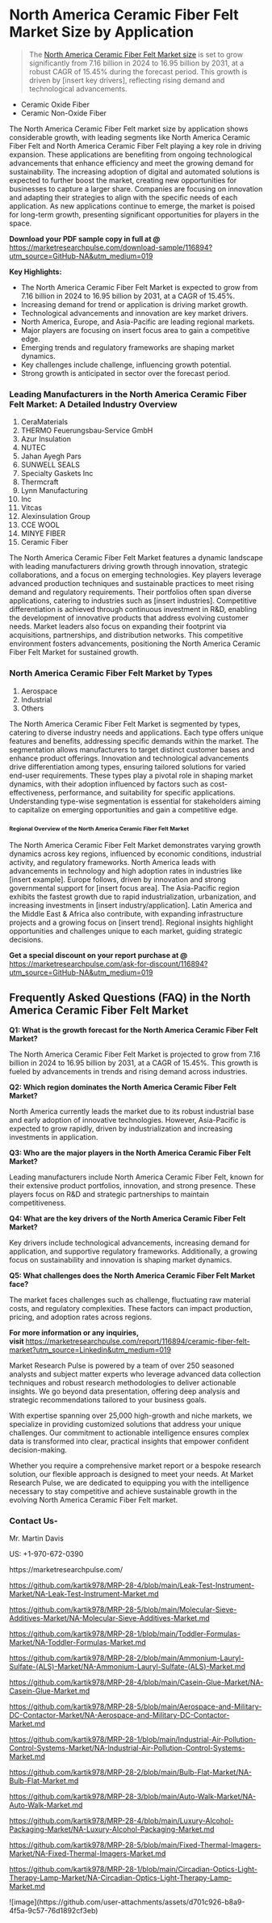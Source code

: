 <h1>North America Ceramic Fiber Felt Market&nbsp;Size by Application</h1><blockquote><p>The <a href="https://marketresearchpulse.com/download-sample/116894?utm_source=GitHub-NA&amp;utm_medium=019">North America Ceramic Fiber Felt Market size</a> is set to grow significantly from 7.16 billion in 2024 to 16.95 billion by 2031, at a robust CAGR of 15.45% during the forecast period. This growth is driven by [insert key drivers], reflecting rising demand and technological advancements.</p></blockquote><ul><li>Ceramic Oxide Fiber<li> Ceramic Non-Oxide Fiber</li></ul><p>The North America Ceramic Fiber Felt market size by application shows considerable growth, with leading segments like North America Ceramic Fiber Felt and North America Ceramic Fiber Felt playing a key role in driving expansion. These applications are benefiting from ongoing technological advancements that enhance efficiency and meet the growing demand for sustainability. The increasing adoption of digital and automated solutions is expected to further boost the market, creating new opportunities for businesses to capture a larger share. Companies are focusing on innovation and adapting their strategies to align with the specific needs of each application. As new applications continue to emerge, the market is poised for long-term growth, presenting significant opportunities for players in the space.</p><p><strong>Download your PDF sample copy in full at @ </strong><a href="https://marketresearchpulse.com/download-sample/116894?utm_source=GitHub-NA&amp;utm_medium=019">https://marketresearchpulse.com/download-sample/116894?utm_source=GitHub-NA&amp;utm_medium=019</a></p><p><strong>Key Highlights: </strong></p><ul><li>The North America Ceramic Fiber Felt Market is expected to grow from 7.16 billion in 2024 to 16.95 billion by 2031, at a CAGR of 15.45%.</li><li>Increasing demand for trend or application is driving market growth.</li><li>Technological advancements and innovation are key market drivers.</li><li>North America, Europe, and Asia-Pacific are leading regional markets.</li><li>Major players are focusing on insert focus area to gain a competitive edge.</li><li>Emerging trends and regulatory frameworks are shaping market dynamics.</li><li>Key challenges include challenge, influencing growth potential.</li><li>Strong growth is anticipated in sector over the forecast period.</li></ul><h3>Leading Manufacturers in the North America Ceramic Fiber Felt Market: A Detailed Industry Overview</h3><ol><li>CeraMaterials</li><li>THERMO Feuerungsbau-Service GmbH</li><li>Azur Insulation</li><li>NUTEC</li><li>Jahan Ayegh Pars</li><li>SUNWELL SEALS</li><li>Specialty Gaskets Inc</li><li>Thermcraft</li><li>Lynn Manufacturing</li><li>Inc</li><li>Vitcas</li><li>Alexinsulation Group</li><li>CCE WOOL</li><li>MINYE FIBER</li><li>Ceramic Fiber</li></ol><div class="flex max-w-full flex-col flex-grow"><div class="min-h-8 text-message flex w-full flex-col items-end gap-2 whitespace-normal break-words [.text-message+&amp;]:mt-5" dir="auto" data-message-author-role="assistant" data-message-id="fd8432e4-4910-450d-b182-61b7bfb0a01f" data-message-model-slug="gpt-4o"><div class="flex w-full flex-col gap-1 empty:hidden first:pt-[3px]"><div class="markdown prose w-full break-words dark:prose-invert light"><p>The North America Ceramic Fiber Felt Market features a dynamic landscape with leading manufacturers driving growth through innovation, strategic collaborations, and a focus on emerging technologies. Key players leverage advanced production techniques and sustainable practices to meet rising demand and regulatory requirements. Their portfolios often span diverse applications, catering to industries such as [insert industries]. Competitive differentiation is achieved through continuous investment in R&amp;D, enabling the development of innovative products that address evolving customer needs. Market leaders also focus on expanding their footprint via acquisitions, partnerships, and distribution networks. This competitive environment fosters advancements, positioning the North America Ceramic Fiber Felt Market for sustained growth.</p></div></div></div></div><h3>North America Ceramic Fiber Felt Market by Types</h3><ol><li>Aerospace<li> Industrial<li> Others</li></ol><div class="flex max-w-full flex-col flex-grow"><div class="min-h-8 text-message flex w-full flex-col items-end gap-2 whitespace-normal break-words [.text-message+&amp;]:mt-5" dir="auto" data-message-author-role="assistant" data-message-id="084470be-0bb7-4664-bddf-5156b4f41249" data-message-model-slug="gpt-4o-mini"><div class="flex w-full flex-col gap-1 empty:hidden first:pt-[3px]"><div class="markdown prose w-full break-words dark:prose-invert light"><p>The North America Ceramic Fiber Felt Market is segmented by types, catering to diverse industry needs and applications. Each type offers unique features and benefits, addressing specific demands within the market. The segmentation allows manufacturers to target distinct customer bases and enhance product offerings. Innovation and technological advancements drive differentiation among types, ensuring tailored solutions for varied end-user requirements. These types play a pivotal role in shaping market dynamics, with their adoption influenced by factors such as cost-effectiveness, performance, and suitability for specific applications. Understanding type-wise segmentation is essential for stakeholders aiming to capitalize on emerging opportunities and gain a competitive edge.</p></div></div></div></div><h3><span style="font-size: 11px;">Regional Overview of the North America Ceramic Fiber Felt Market</span></h3><div class="flex max-w-full flex-col flex-grow"><div class="min-h-8 text-message flex w-full flex-col items-end gap-2 whitespace-normal break-words [.text-message+&amp;]:mt-5" dir="auto" data-message-author-role="assistant" data-message-id="e9038762-ce64-4e30-91c9-9bd413514231" data-message-model-slug="gpt-4o-mini"><div class="flex w-full flex-col gap-1 empty:hidden first:pt-[3px]"><div class="markdown prose w-full break-words dark:prose-invert light"><p>The North America Ceramic Fiber Felt Market demonstrates varying growth dynamics across key regions, influenced by economic conditions, industrial activity, and regulatory frameworks. North America leads with advancements in technology and high adoption rates in industries like [insert example]. Europe follows, driven by innovation and strong governmental support for [insert focus area]. The Asia-Pacific region exhibits the fastest growth due to rapid industrialization, urbanization, and increasing investments in [insert industry/application]. Latin America and the Middle East &amp; Africa also contribute, with expanding infrastructure projects and a growing focus on [insert trend]. Regional insights highlight opportunities and challenges unique to each market, guiding strategic decisions.</p></div></div></div></div><p><strong>Get a special discount on your report purchase at @ </strong><a href="https://marketresearchpulse.com/ask-for-discount/116894?utm_source=GitHub-NA&amp;utm_medium=019">https://marketresearchpulse.com/ask-for-discount/116894?utm_source=GitHub-NA&amp;utm_medium=019</a></p><h2>Frequently Asked Questions (FAQ) in the North America Ceramic Fiber Felt Market</h2><p><strong>Q1: What is the growth forecast for the North America Ceramic Fiber Felt Market?</strong></p><p>The North America Ceramic Fiber Felt Market is projected to grow from 7.16 billion in 2024 to 16.95 billion by 2031, at a CAGR of 15.45%. This growth is fueled by advancements in trends and rising demand across industries.</p><p><strong>Q2: Which region dominates the North America Ceramic Fiber Felt Market?</strong></p><p>North America currently leads the market due to its robust industrial base and early adoption of innovative technologies. However, Asia-Pacific is expected to grow rapidly, driven by industrialization and increasing investments in application.</p><p><strong>Q3: Who are the major players in the North America Ceramic Fiber Felt Market?</strong></p><p>Leading manufacturers include North America Ceramic Fiber Felt, known for their extensive product portfolios, innovation, and strong presence. These players focus on R&amp;D and strategic partnerships to maintain competitiveness.</p><p><strong>Q4: What are the key drivers of the North America Ceramic Fiber Felt Market?</strong></p><p>Key drivers include technological advancements, increasing demand for application, and supportive regulatory frameworks. Additionally, a growing focus on sustainability and innovation is shaping market dynamics.</p><p><strong>Q5: What challenges does the North America Ceramic Fiber Felt Market face?</strong></p><p>The market faces challenges such as challenge, fluctuating raw material costs, and regulatory complexities. These factors can impact production, pricing, and adoption rates across regions.</p><p><strong>For more information or any inquiries, visit&nbsp;</strong><a href="https://marketresearchpulse.com/report/116894/ceramic-fiber-felt-market?utm_source=Linkedin&utm_medium=019">https://marketresearchpulse.com/report/116894/ceramic-fiber-felt-market?utm_source=Linkedin&utm_medium=019</a></p><p>Market Research Pulse is powered by a team of over 250 seasoned analysts and subject matter experts who leverage advanced data collection techniques and robust research methodologies to deliver actionable insights. We go beyond data presentation, offering deep analysis and strategic recommendations tailored to your business goals.</p><p>With expertise spanning over 25,000 high-growth and niche markets, we specialize in providing customized solutions that address your unique challenges. Our commitment to actionable intelligence ensures complex data is transformed into clear, practical insights that empower confident decision-making.</p><p>Whether you require a comprehensive market report or a bespoke research solution, our flexible approach is designed to meet your needs. At Market Research Pulse, we are dedicated to equipping you with the intelligence necessary to stay competitive and achieve sustainable growth in the evolving North America Ceramic Fiber Felt market.</p><h3><strong>Contact Us-</strong></h3><p>Mr. Martin Davis</p><p>US: +1-970-672-0390</p><p>https://marketresearchpulse.com/</p><p><a href="https://github.com/kartik978/MRP-28-4/blob/main/Leak-Test-Instrument-Market/NA-Leak-Test-Instrument-Market.md">https://github.com/kartik978/MRP-28-4/blob/main/Leak-Test-Instrument-Market/NA-Leak-Test-Instrument-Market.md</a></p><p><a href="https://github.com/kartik978/MRP-28-5/blob/main/Molecular-Sieve-Additives-Market/NA-Molecular-Sieve-Additives-Market.md">https://github.com/kartik978/MRP-28-5/blob/main/Molecular-Sieve-Additives-Market/NA-Molecular-Sieve-Additives-Market.md</a></p><p><a href="https://github.com/kartik978/MRP-28-1/blob/main/Toddler-Formulas-Market/NA-Toddler-Formulas-Market.md">https://github.com/kartik978/MRP-28-1/blob/main/Toddler-Formulas-Market/NA-Toddler-Formulas-Market.md</a></p><p><a href="https://github.com/kartik978/MRP-28-2/blob/main/Ammonium-Lauryl-Sulfate-(ALS)-Market/NA-Ammonium-Lauryl-Sulfate-(ALS)-Market.md">https://github.com/kartik978/MRP-28-2/blob/main/Ammonium-Lauryl-Sulfate-(ALS)-Market/NA-Ammonium-Lauryl-Sulfate-(ALS)-Market.md</a></p><p><a href="https://github.com/kartik978/MRP-28-4/blob/main/Casein-Glue-Market/NA-Casein-Glue-Market.md">https://github.com/kartik978/MRP-28-4/blob/main/Casein-Glue-Market/NA-Casein-Glue-Market.md</a></p><p><a href="https://github.com/kartik978/MRP-28-5/blob/main/Aerospace-and-Military-DC-Contactor-Market/NA-Aerospace-and-Military-DC-Contactor-Market.md">https://github.com/kartik978/MRP-28-5/blob/main/Aerospace-and-Military-DC-Contactor-Market/NA-Aerospace-and-Military-DC-Contactor-Market.md</a></p><p><a href="https://github.com/kartik978/MRP-28-1/blob/main/Industrial-Air-Pollution-Control-Systems-Market/NA-Industrial-Air-Pollution-Control-Systems-Market.md">https://github.com/kartik978/MRP-28-1/blob/main/Industrial-Air-Pollution-Control-Systems-Market/NA-Industrial-Air-Pollution-Control-Systems-Market.md</a></p><p><a href="https://github.com/kartik978/MRP-28-2/blob/main/Bulb-Flat-Market/NA-Bulb-Flat-Market.md">https://github.com/kartik978/MRP-28-2/blob/main/Bulb-Flat-Market/NA-Bulb-Flat-Market.md</a></p><p><a href="https://github.com/kartik978/MRP-28-3/blob/main/Auto-Walk-Market/NA-Auto-Walk-Market.md">https://github.com/kartik978/MRP-28-3/blob/main/Auto-Walk-Market/NA-Auto-Walk-Market.md</a></p><p><a href="https://github.com/kartik978/MRP-28-4/blob/main/Luxury-Alcohol-Packaging-Market/NA-Luxury-Alcohol-Packaging-Market.md">https://github.com/kartik978/MRP-28-4/blob/main/Luxury-Alcohol-Packaging-Market/NA-Luxury-Alcohol-Packaging-Market.md</a></p><p><a href="https://github.com/kartik978/MRP-28-5/blob/main/Fixed-Thermal-Imagers-Market/NA-Fixed-Thermal-Imagers-Market.md">https://github.com/kartik978/MRP-28-5/blob/main/Fixed-Thermal-Imagers-Market/NA-Fixed-Thermal-Imagers-Market.md</a></p><p><a href="https://github.com/kartik978/MRP-28-1/blob/main/Circadian-Optics-Light-Therapy-Lamp-Market/NA-Circadian-Optics-Light-Therapy-Lamp-Market.md">https://github.com/kartik978/MRP-28-1/blob/main/Circadian-Optics-Light-Therapy-Lamp-Market/NA-Circadian-Optics-Light-Therapy-Lamp-Market.md</a></p>
![image](https://github.com/user-attachments/assets/d701c926-b8a9-4f5a-9c57-76d1892cf3eb)
